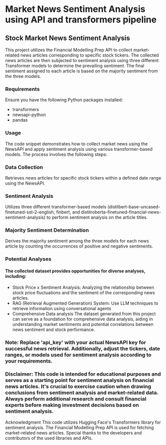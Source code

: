 # Market News Sentiment Analysis using API and transformers pipeline
## Stock Market News Sentiment Analysis
This project utilizes the Financial Modelling Prep API to collect market-related news articles corresponding to specific stock tickers. The collected news articles are then subjected to sentiment analysis using three different Transformer models to determine the prevailing sentiment. The final sentiment assigned to each article is based on the majority sentiment from the three models.

### Requirements
Ensure you have the following Python packages installed:

- transformers
- newsapi-python
- pandas
  
### Usage
The code snippet demonstrates how to collect market news using the NewsAPI and apply sentiment analysis using various transformer-based models. The process involves the following steps:

### Data Collection
Retrieves news articles for specific stock tickers within a defined date range using the NewsAPI.

### Sentiment Analysis
Utilizes three different transformer-based models (distilbert-base-uncased-finetuned-sst-2-english, finbert, and distilroberta-finetuned-financial-news-sentiment-analysis) to perform sentiment analysis on the article titles.

### Majority Sentiment Determination
Derives the majority sentiment among the three models for each news article by counting the occurrences of positive and negative sentiments.

### Potential Analyses
#### The collected dataset provides opportunities for diverse analyses, including:
- Stock Price x Sentiment Analysis: Analyzing the relationship between stock price fluctuations and the sentiment of the corresponding news articles.
- RAG (Retrieval Augmented Generation) System: Use LLM techniques to retrieve information using conversational agents
- Comprehensive Data analysis The dataset generated from this project can serve as a foundation for comprehensive data analysis, aiding in understanding market sentiments and potential correlations between news sentiment and stock performance.

### Note: Replace 'api_key' with your actual NewsAPI key for successful news retrieval. Additionally, adjust the tickers, date ranges, or models used for sentiment analysis according to your requirements.

### Disclaimer: This code is intended for educational purposes and serves as a starting point for sentiment analysis on financial news articles. It's crucial to exercise caution when drawing conclusions from sentiment analysis and market-related data. Always perform additional research and consult financial experts before making investment decisions based on sentiment analysis.

Acknowledgment
This code utilizes Hugging Face's Transformers library for sentiment analysis.
The Financial Modelling Prep API is used for fetching market-related news articles.
Special thanks to the developers and contributors of the used libraries and APIs.
